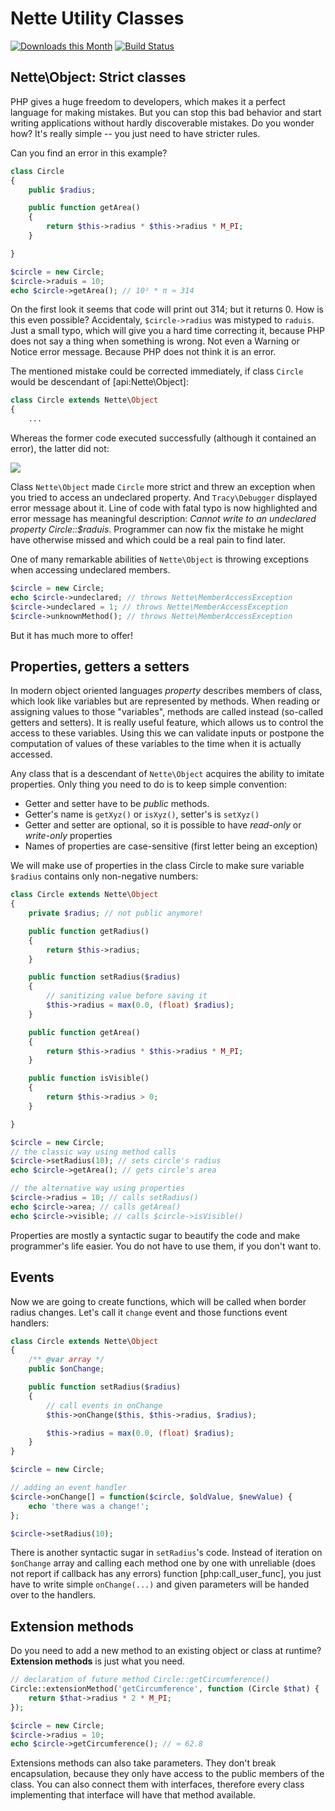 Nette Utility Classes
=====================

[![Downloads this Month](https://img.shields.io/packagist/dm/nette/utils.svg)](https://packagist.org/packages/nette/utils)
[![Build Status](https://travis-ci.org/nette/utils.svg?branch=v2.3)](https://travis-ci.org/nette/utils)

Nette\Object: Strict classes
----------------------------

PHP gives a huge freedom to developers, which makes it a perfect language for making mistakes. But you can stop this bad behavior and start writing applications without hardly discoverable mistakes. Do you wonder how? It's really simple -- you just need to have stricter rules.

Can you find an error in this example?

```php
class Circle
{
	public $radius;

	public function getArea()
	{
		return $this->radius * $this->radius * M_PI;
	}

}

$circle = new Circle;
$circle->raduis = 10;
echo $circle->getArea(); // 10² * π ≈ 314
```

On the first look it seems that code will print out 314; but it returns 0. How is this even possible? Accidentaly, `$circle->radius` was mistyped to `raduis`. Just a small typo, which will give you a hard time correcting it, because PHP does not say a thing when something is wrong. Not even a Warning or Notice error message. Because PHP does not think it is an error.

The mentioned mistake could be corrected immediately, if class `Circle` would be descendant of [api:Nette\Object]:

```php
class Circle extends Nette\Object
{
	...
```

Whereas the former code executed successfully (although it contained an error), the latter did not:

![](https://files.nette.org/git/doc-2.1/debugger-circle.png)

Class `Nette\Object` made `Circle` more strict and threw an exception when you tried to access an undeclared property. And `Tracy\Debugger` displayed error message about it. Line of code with fatal typo is now highlighted and error message has meaningful description: *Cannot write to an undeclared property Circle::$raduis*. Programmer can now fix the mistake he might have otherwise missed and which could be a real pain to find later.

One of many remarkable abilities of `Nette\Object` is throwing exceptions when accessing undeclared members.

```php
$circle = new Circle;
echo $circle->undeclared; // throws Nette\MemberAccessException
$circle->undeclared = 1; // throws Nette\MemberAccessException
$circle->unknownMethod(); // throws Nette\MemberAccessException
```

But it has much more to offer!


Properties, getters a setters
-----------------------------

In modern object oriented languages *property* describes members of class, which look like variables but are represented by methods. When reading or assigning values to those "variables", methods are called instead (so-called getters and setters). It is really useful feature, which allows us to control the access to these variables. Using this we can validate inputs or postpone the computation of values of these variables to the time when it is actually accessed.

Any class that is a descendant of `Nette\Object` acquires the ability to imitate properties. Only thing you need to do is to keep simple convention:

- Getter and setter have to be *public* methods.
- Getter's name is `getXyz()` or `isXyz()`, setter's is `setXyz()`
- Getter and setter are optional, so it is possible to have *read-only* or *write-only* properties
- Names of properties are case-sensitive (first letter being an exception)

We will make use of properties in the class Circle to make sure variable `$radius` contains only non-negative numbers:

```php
class Circle extends Nette\Object
{
	private $radius; // not public anymore!

	public function getRadius()
	{
		return $this->radius;
	}

	public function setRadius($radius)
	{
		// sanitizing value before saving it
		$this->radius = max(0.0, (float) $radius);
	}

	public function getArea()
	{
		return $this->radius * $this->radius * M_PI;
	}

	public function isVisible()
	{
		return $this->radius > 0;
	}

}

$circle = new Circle;
// the classic way using method calls
$circle->setRadius(10); // sets circle's radius
echo $circle->getArea(); // gets circle's area

// the alternative way using properties
$circle->radius = 10; // calls setRadius()
echo $circle->area; // calls getArea()
echo $circle->visible; // calls $circle->isVisible()
```

Properties are mostly a syntactic sugar to beautify the code and make programmer's life easier. You do not have to use them, if you don't want to.

Events
------

Now we are going to create functions, which will be called when border radius changes. Let's call it `change` event and those functions event handlers:

```php
class Circle extends Nette\Object
{
	/** @var array */
	public $onChange;

	public function setRadius($radius)
	{
		// call events in onChange
		$this->onChange($this, $this->radius, $radius);

		$this->radius = max(0.0, (float) $radius);
	}
}

$circle = new Circle;

// adding an event handler
$circle->onChange[] = function($circle, $oldValue, $newValue) {
	echo 'there was a change!';
};

$circle->setRadius(10);
```

There is another syntactic sugar in `setRadius`'s code. Instead of iteration on `$onChange` array and calling each method one by one with unreliable (does not report if callback has any errors) function [php:call_user_func], you just have to write simple `onChange(...)` and given parameters will be handed over to the handlers.

Extension methods
-----------------

Do you need to add a new method to an existing object or class at runtime? **Extension methods** is just what you need.

```php
// declaration of future method Circle::getCircumference()
Circle::extensionMethod('getCircumference', function (Circle $that) {
	return $that->radius * 2 * M_PI;
});

$circle = new Circle;
$circle->radius = 10;
echo $circle->getCircumference(); // ≈ 62.8
```

Extensions methods can also take parameters. They don't break encapsulation, because they only have access to the public members of the class. You can also connect them with interfaces, therefore every class implementing that interface will have that method available.
